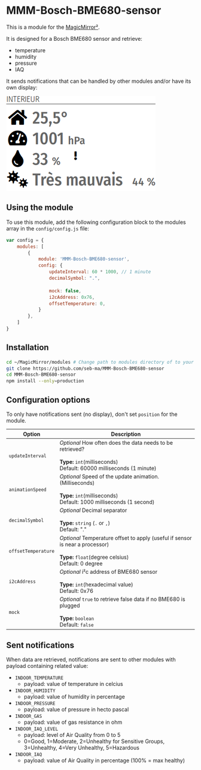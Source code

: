 # MMM-Bosch-BME680-sensor

This is a module for the [MagicMirror²](https://github.com/MichMich/MagicMirror/).

It is designed for a Bosch BME680 sensor and retrieve:
- temperature
- humidity
- pressure
- IAQ

It sends notifications that can be handled by other modules and/or have its own display:

![sample](images/sample.png)

## Using the module

To use this module, add the following configuration block to the modules array in the `config/config.js` file:

```js
var config = {
	modules: [
		{
			module: 'MMM-Bosch-BME680-sensor',
			config: {
				updateInterval: 60 * 1000, // 1 minute
				decimalSymbol: ".",

				mock: false,
				i2cAddress: 0x76,
				offsetTemperature: 0,
			}
		},
	]
}
```

## Installation

```sh
cd ~/MagicMirror/modules # Change path to modules directory of to your actual MagiMirror² installation
git clone https://github.com/seb-ma/MMM-Bosch-BME680-sensor
cd MMM-Bosch-BME680-sensor
npm install --only=production
```

## Configuration options

To only have notifications sent (no display), don't set `position` for the module.

| Option              | Description
|-------------------- |-------------
| `updateInterval`    | *Optional* How often does the data needs to be retrieved? <br><br>**Type:** `int`(milliseconds) <br>Default: 60000 milliseconds (1 minute)
| `animationSpeed`    | *Optional* Speed of the update animation. (Milliseconds) <br><br>**Type:** `int`(milliseconds) <br>Default: 1000 milliseconds (1 second)
| `decimalSymbol`     | *Optional* Decimal separator <br><br>**Type:** `string` (`.` or `,`) <br>Default: "."
| `offsetTemperature` | *Optional* Temperature offset to apply (useful if sensor is near a processor) <br><br>**Type:** `float`(degree celsius) <br>Default: 0 degree
| `i2cAddress`        | *Optional* i²c address of BME680 sensor <br><br>**Type:** `int`(hexadecimal value) <br>Default: 0x76
| `mock`              | *Optional* `true` to retrieve false data if no BME680 is plugged <br><br>**Type:** `boolean` <br>Default: `false`

## Sent notifications

When  data are retrieved, notifications are sent to other modules with payload containing related value:
- `INDOOR_TEMPERATURE`
	- payload: value of temperature in celcius
- `INDOOR_HUMIDITY`
	- payload: value of humidity in percentage
- `INDOOR_PRESSURE`
	- payload: value of pressure in hecto pascal
- `INDOOR_GAS`
	- payload: value of gas resistance in ohm
- `INDOOR_IAQ_LEVEL`
	- payload: level of Air Quality from 0 to 5
	- 0=Good, 1=Moderate, 2=Unhealthy for Sensitive Groups, 3=Unhealthy, 4=Very Unhealthy, 5=Hazardous
- `INDOOR_IAQ`
	- payload: value of Air Quality in percentage (100% = max healthy)

